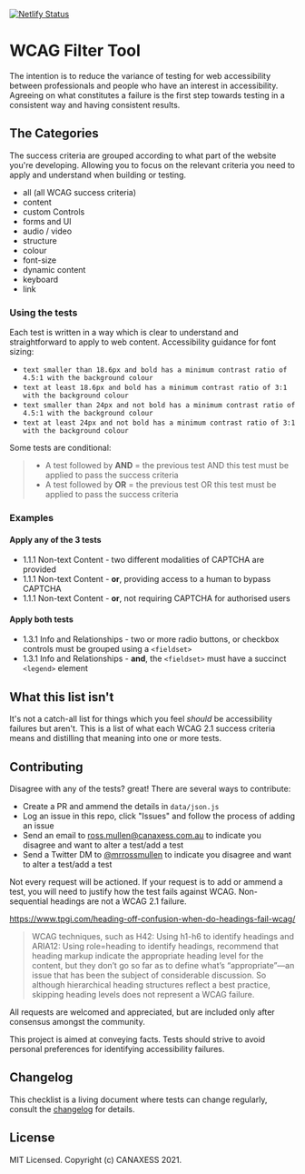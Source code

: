 [![Netlify Status](https://api.netlify.com/api/v1/badges/ab75b185-11bc-4956-bb80-59c01c12c120/deploy-status)](https://app.netlify.com/sites/wcag-filter-tool/deploys)
# WCAG Filter Tool
The intention is to reduce the variance of testing for web accessibility between professionals and people who have an interest in accessibility. Agreeing on what constitutes a failure is the first step towards testing in a consistent way and having consistent results.

## The Categories
The success criteria are grouped according to what part of the website you're developing. Allowing you to focus on the relevant criteria you need to apply and understand when building or testing. 

- all (all WCAG success criteria)
- content
- custom Controls
- forms and UI
- audio / video
- structure
- colour
- font-size
- dynamic content
- keyboard
- link

### Using the tests
Each test is written in a way which is clear to understand and straightforward to apply to web content. Accessibility guidance for font sizing:
- `text smaller than 18.6px and bold has a minimum contrast ratio of 4.5:1 with the background colour`
- `text at least 18.6px and bold has a minimum contrast ratio of 3:1 with the background colour`
- `text smaller than 24px and not bold has a minimum contrast ratio of 4.5:1 with the background colour`
- `text at least 24px and not bold has a minimum contrast ratio of 3:1 with the background colour`

Some tests are conditional:

> * A test followed by **AND** <other test> = the previous test AND this test must be applied to pass the success criteria
> * A test followed by **OR** <other test> = the previous test OR this test must be applied to pass the success criteria

### Examples
#### Apply any of the 3 tests
  
* 1.1.1 Non-text Content - two different modalities of CAPTCHA are provided
* 1.1.1 Non-text Content - **or**, providing access to a human to bypass CAPTCHA
* 1.1.1 Non-text Content - **or**, not requiring CAPTCHA for authorised users  

#### Apply both tests

* 1.3.1 Info and Relationships - two or more radio buttons, or checkbox controls must be grouped using a `<fieldset>`
* 1.3.1 Info and Relationships - **and**, the `<fieldset>` must have a succinct `<legend>` element  
 
## What this list isn't
It's not a catch-all list for things which you feel _should_ be accessibility failures but aren't. This is a list of what each WCAG 2.1 success criteria means and distilling that meaning into one or more tests. 

## Contributing
Disagree with any of the tests? great! There are several ways to contribute:
- Create a PR and ammend the details in `data/json.js`
- Log an issue in this repo, click "Issues" and follow the process of adding an issue
- Send an email to ross.mullen@canaxess.com.au to indicate you disagree and want to alter a test/add a test
- Send a Twitter DM to [@mrrossmullen](https://twitter.com/mrrossmullen?lang=en) to indicate you disagree and want to alter a test/add a test

Not every request will be actioned. If your request is to add or ammend a test, you will need to justify how the test fails against WCAG. Non-sequential headings are not a WCAG 2.1 failure. 

https://www.tpgi.com/heading-off-confusion-when-do-headings-fail-wcag/
> WCAG techniques, such as H42: Using h1-h6 to identify headings and ARIA12: Using role=heading to identify headings, recommend that heading markup indicate the appropriate heading level for the content, but they don’t go so far as to define what’s “appropriate”—an issue that has been the subject of considerable discussion. So although hierarchical heading structures reflect a best practice, skipping heading levels does not represent a WCAG failure.

All requests are welcomed and appreciated, but are included only after consensus amongst the community. 
  
This project is aimed at conveying facts. Tests should strive to avoid personal preferences for identifying accessibility failures.

## Changelog
This checklist is a living document where tests can change regularly, consult the [changelog](https://github.com/canaxess/wcag-filter-tool/blob/main/CHANGELOG.md) for details.
  
## License
MIT Licensed. Copyright (c) CANAXESS 2021.
